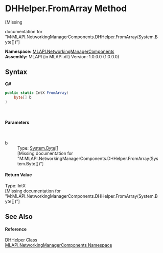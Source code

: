 # DHHelper.FromArray Method 
 

\[Missing <summary> documentation for "M:MLAPI.NetworkingManagerComponents.DHHelper.FromArray(System.Byte[])"\]

**Namespace:**&nbsp;<a href="N_MLAPI_NetworkingManagerComponents">MLAPI.NetworkingManagerComponents</a><br />**Assembly:**&nbsp;MLAPI (in MLAPI.dll) Version: 1.0.0.0 (1.0.0.0)

## Syntax

**C#**<br />
``` C#
public static IntX FromArray(
	byte[] b
)
```

<br />

#### Parameters
&nbsp;<dl><dt>b</dt><dd>Type: <a href="http://msdn2.microsoft.com/en-us/library/yyb1w04y" target="_blank">System.Byte</a>[]<br />\[Missing <param name="b"/> documentation for "M:MLAPI.NetworkingManagerComponents.DHHelper.FromArray(System.Byte[])"\]</dd></dl>

#### Return Value
Type: IntX<br />\[Missing <returns> documentation for "M:MLAPI.NetworkingManagerComponents.DHHelper.FromArray(System.Byte[])"\]

## See Also


#### Reference
<a href="T_MLAPI_NetworkingManagerComponents_DHHelper">DHHelper Class</a><br /><a href="N_MLAPI_NetworkingManagerComponents">MLAPI.NetworkingManagerComponents Namespace</a><br />